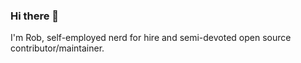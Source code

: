 ### Hi there 👋

I'm Rob, self-employed nerd for hire and semi-devoted open source contributor/maintainer.
